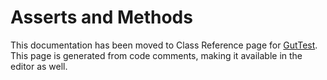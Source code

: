 # Asserts and Methods

This documentation has been moved to Class Reference page for [GutTest](class_GutTest).  This page is generated from code comments, making it available in the editor as well.
